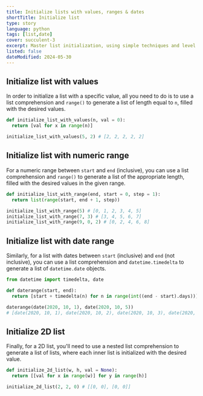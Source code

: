 ```yaml
---
title: Initialize lists with values, ranges & dates
shortTitle: Initialize list
type: story
language: python
tags: [list,date]
cover: succulent-3
excerpt: Master list initialization, using simple techniques and level up your Python skills.
listed: false
dateModified: 2024-05-30
---
```


## Initialize list with values

In order to initialize a list with a specific value, all you need to do is to use a list comprehension and `range()` to generate a list of length equal to `n`, filled with the desired values.

```py
def initialize_list_with_values(n, val = 0):
  return [val for x in range(n)]

initialize_list_with_values(5, 2) # [2, 2, 2, 2, 2]
```

## Initialize list with numeric range

For a numeric range between `start` and `end` (inclusive), you can use a list comprehension and `range()` to generate a list of the appropriate length, filled with the desired values in the given range.

```py
def initialize_list_with_range(end, start = 0, step = 1):
  return list(range(start, end + 1, step))

initialize_list_with_range(5) # [0, 1, 2, 3, 4, 5]
initialize_list_with_range(7, 3) # [3, 4, 5, 6, 7]
initialize_list_with_range(9, 0, 2) # [0, 2, 4, 6, 8]
```

## Initialize list with date range

Similarly, for a list with dates between `start` (inclusive) and `end` (not inclusive), you can use a list comprehension and `datetime.timedelta` to generate a list of `datetime.date` objects.

```py
from datetime import timedelta, date

def daterange(start, end):
  return [start + timedelta(n) for n in range(int((end - start).days))]

daterange(date(2020, 10, 1), date(2020, 10, 5))
# [date(2020, 10, 1), date(2020, 10, 2), date(2020, 10, 3), date(2020, 10, 4)]
```

## Initialize 2D list

Finally, for a 2D list, you'll need to use a nested list comprehension to generate a list of lists, where each inner list is initialized with the desired value.

```py
def initialize_2d_list(w, h, val = None):
  return [[val for x in range(w)] for y in range(h)]

initialize_2d_list(2, 2, 0) # [[0, 0], [0, 0]]
```

